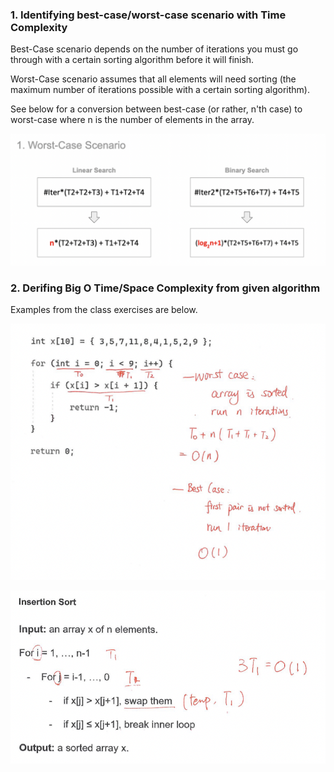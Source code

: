 ### 1. Identifying best-case/worst-case scenario with Time Complexity

Best-Case scenario depends on the number of iterations you must go through with a certain sorting algorithm before it will finish.

Worst-Case scenario assumes that all elements will need sorting (the maximum number of iterations possible with a certain sorting algorithm).

See below for a conversion between best-case (or rather, n'th case) to worst-case where n is the number of elements in the array.

![bestcaseworstcase](/images/bestcaseworstcase.png)

### 2. Derifing Big O Time/Space Complexity from given algorithm

Examples from the class exercises are below.

![timecomplexity](/images/timecomplexity.png)

![spacecomplexity](/images/spacecomplexity.png)
